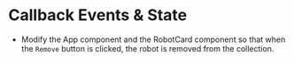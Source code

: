 # Callback Events & State

* Modify the App component and the RobotCard component so that when the `Remove` button is clicked, the robot is removed from the collection.